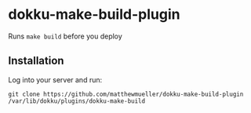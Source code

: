 # dokku-make-build-plugin

Runs `make build` before you deploy

## Installation

Log into your server and run:

    git clone https://github.com/matthewmueller/dokku-make-build-plugin /var/lib/dokku/plugins/dokku-make-build
